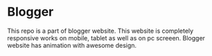 # Blogger
This repo is a part of blogger website.
This website is completely responsive works on mobile, tablet as well as on pc screeen.
Blogger website has animation with awesome design. 
